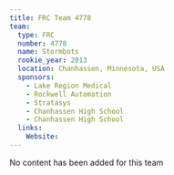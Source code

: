 ```yaml
---
title: FRC Team 4778
team:
  type: FRC
  number: 4778
  name: Stormbots
  rookie_year: 2013
  location: Chanhassen, Minnesota, USA
  sponsors:
    - Lake Region Medical
    - Rockwell Automation
    - Stratasys
    - Chanhassen High School
    - Chanhassen High School
  links:
    Website: 
---
```

No content has been added for this team